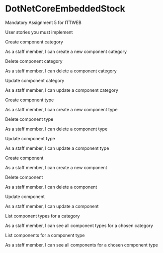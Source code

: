 # DotNetCoreEmbeddedStock
Mandatory Assignment 5 for ITTWEB

User stories you must implement

Create component category

As a staff member, I can create a new component category

Delete component category

As a staff member, I can delete a component category

Update component category

As a staff member, I can update a component category

Create component type

As a staff member, I can create a new component type

Delete component type

As a staff member, I can delete a component type

Update component type

As a staff member, I can update a component type

Create component

As a staff member, I can create a new component

Delete component

As a staff member, I can delete a component

Update component

As a staff member, I can update a component

List component types for a category

As a staff member, I can see all component types for a chosen category

List components for a component type

As a staff member, I can see all components for a chosen component type

